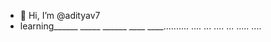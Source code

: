 - 👋 Hi, I’m @adityav7
- learning______ _____ ______ ____ ____.......... .... ... .... ... ..... .... 
